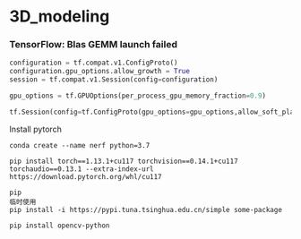 # 3D_modeling


### TensorFlow: Blas GEMM launch failed

```python 
configuration = tf.compat.v1.ConfigProto()
configuration.gpu_options.allow_growth = True
session = tf.compat.v1.Session(config=configuration)
```
```python
gpu_options = tf.GPUOptions(per_process_gpu_memory_fraction=0.9)

tf.Session(config=tf.ConfigProto(gpu_options=gpu_options,allow_soft_placement=True)
```
Install pytorch
```
conda create --name nerf python=3.7

pip install torch==1.13.1+cu117 torchvision==0.14.1+cu117 torchaudio==0.13.1 --extra-index-url https://download.pytorch.org/whl/cu117

pip
临时使用
pip install -i https://pypi.tuna.tsinghua.edu.cn/simple some-package

pip install opencv-python
```
